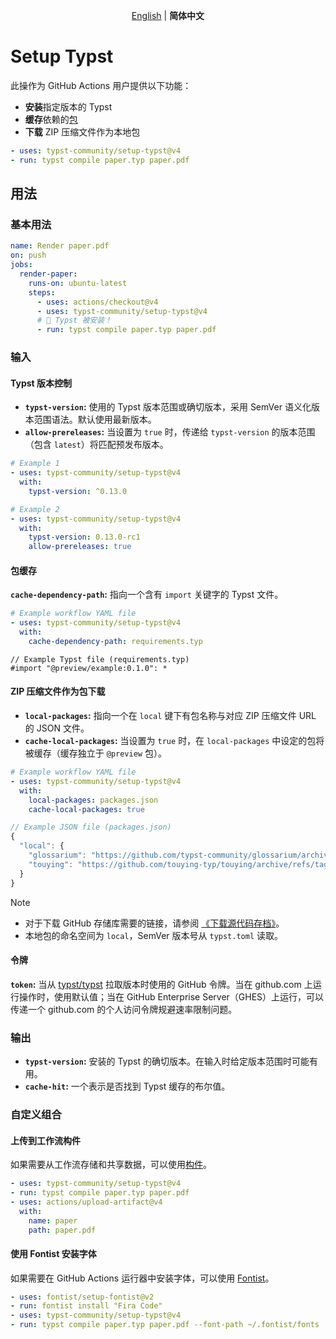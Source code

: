 <p align=center>
  <a href="https://github.com/typst-community/setup-typst/blob/main/README.md" hreflang="en" lang="en">English</a> | <b>简体中文</b>
</p>

# Setup Typst

此操作为 GitHub Actions 用户提供以下功能：

- **安装**指定版本的 Typst
- **缓存**依赖的[包]
- **下载** ZIP 压缩文件作为本地包

```yaml
- uses: typst-community/setup-typst@v4
- run: typst compile paper.typ paper.pdf
```

## 用法

### 基本用法

```yaml
name: Render paper.pdf
on: push
jobs:
  render-paper:
    runs-on: ubuntu-latest
    steps:
      - uses: actions/checkout@v4
      - uses: typst-community/setup-typst@v4
      # 🎉 Typst 被安装！
      - run: typst compile paper.typ paper.pdf
```

### 输入

#### Typst 版本控制

- **`typst-version`:** 使用的 Typst 版本范围或确切版本，采用 SemVer 语义化版本范围语法。默认使用最新版本。
- **`allow-prereleases`:** 当设置为 `true` 时，传递给 `typst-version` 的版本范围（包含 `latest`）将匹配预发布版本。

```yaml
# Example 1
- uses: typst-community/setup-typst@v4
  with:
    typst-version: ^0.13.0

# Example 2
- uses: typst-community/setup-typst@v4
  with:
    typst-version: 0.13.0-rc1
    allow-prereleases: true
```

#### 包缓存

**`cache-dependency-path`:** 指向一个含有 `import` 关键字的 Typst 文件。

```yaml
# Example workflow YAML file
- uses: typst-community/setup-typst@v4
  with:
    cache-dependency-path: requirements.typ
```

```typst
// Example Typst file (requirements.typ)
#import "@preview/example:0.1.0": *
```

#### ZIP 压缩文件作为包下载

- **`local-packages`:** 指向一个在 `local` 键下有包名称与对应 ZIP 压缩文件 URL 的 JSON 文件。
- **`cache-local-packages`:** 当设置为 `true` 时，在 `local-packages` 中设定的包将被缓存（缓存独立于 `@preview` 包）。

```yaml
# Example workflow YAML file
- uses: typst-community/setup-typst@v4
  with:
    local-packages: packages.json
    cache-local-packages: true
```

```js
// Example JSON file (packages.json)
{
  "local": {
    "glossarium": "https://github.com/typst-community/glossarium/archive/refs/tags/v0.5.4.zip",
    "touying": "https://github.com/touying-typ/touying/archive/refs/tags/0.6.1.zip"
  }
}
```

> [!NOTE]
> - 对于下载 GitHub 存储库需要的链接，请参阅 [《下载源代码存档》]。
> - 本地包的命名空间为 `local`，SemVer 版本号从 `typst.toml` 读取。

#### 令牌

**`token`:** 当从 [typst/typst] 拉取版本时使用的 GitHub 令牌。当在 github.com 上运行操作时，使用默认值；当在 GitHub Enterprise Server（GHES）上运行，可以传递一个 github.com 的个人访问令牌规避速率限制问题。

### 输出

- **`typst-version`:** 安装的 Typst 的确切版本。在输入时给定版本范围时可能有用。
- **`cache-hit`:** 一个表示是否找到 Typst 缓存的布尔值。

### 自定义组合

#### 上传到工作流构件

如果需要从工作流存储和共享数据，可以使用[构件]。

```yaml
- uses: typst-community/setup-typst@v4
- run: typst compile paper.typ paper.pdf
- uses: actions/upload-artifact@v4
  with:
    name: paper
    path: paper.pdf
```

#### 使用 Fontist 安装字体

如果需要在 GitHub Actions 运行器中安装字体，可以使用 [Fontist]。

```yaml
- uses: fontist/setup-fontist@v2
- run: fontist install "Fira Code"
- uses: typst-community/setup-typst@v4
- run: typst compile paper.typ paper.pdf --font-path ~/.fontist/fonts
```

[Typst]: https://typst.app/
[typst/typst]: https://github.com/typst/typst
[包]: https://github.com/typst/packages
[《下载源代码存档》]: https://docs.github.com/zh/repositories/working-with-files/using-files/downloading-source-code-archives
[构件]: https://docs.github.com/zh/actions/writing-workflows/choosing-what-your-workflow-does/storing-and-sharing-data-from-a-workflow#comparing-artifacts-and-dependency-caching
[Fontist]: https://www.fontist.org/
